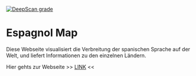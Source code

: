 [![DeepScan grade](https://deepscan.io/api/teams/13885/projects/16930/branches/371535/badge/grade.svg)](https://deepscan.io/dashboard#view=project&tid=13885&pid=16930&bid=371535)

# Espagnol Map

Diese Webseite visualisiert die Verbreitung der spanischen Sprache auf der Welt, und liefert Informationen zu den einzelnen Ländern. 

Hier gehts zur Webseite >> [LINK](https://mozartuss.github.io/espagnolMap/) <<
